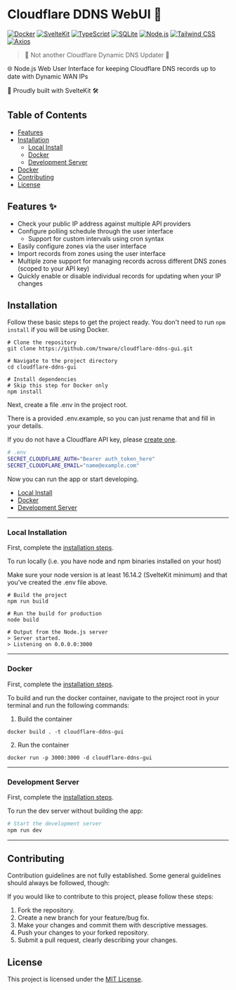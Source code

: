 # Cloudflare DDNS WebUI 🚀

[![Docker](https://img.shields.io/badge/Docker-🐳-blue?logo=docker)](https://docker.com/)
[![SvelteKit](https://img.shields.io/badge/SvelteKit-1.20.4-orange?logo=svelte)](https://svelte.dev/)
[![TypeScript](https://img.shields.io/badge/TypeScript-5.0.0-blue?logo=typescript)](https://www.typescriptlang.org/)
[![SQLite](https://img.shields.io/badge/SQLite-3-<COLOR>?logo=sqlite)](https://www.sqlite.org/index.html)
[![Node.js](https://img.shields.io/badge/Node.js-16.14.2-green?logo=node.js)](https://nodejs.org/)
[![Tailwind CSS](https://img.shields.io/badge/Tailwind%20CSS-3.3.2-teal?logo=tailwind-css)](https://tailwindcss.com/)
[![Axios](https://img.shields.io/badge/Axios-1.4.0-purple?logo=axios)](https://axios-http.com/)

> 🌟 Not another Cloudflare Dynamic DNS Updater 🌟

🌐 Node.js Web User Interface for keeping Cloudflare DNS records up to date with Dynamic WAN IPs

🔨 Proudly built with SvelteKit 🛠️

## Table of Contents

- [Features](#features)
- [Installation](#installation)
  - [Local Install](#local-installation)
  - [Docker](#docker)
  - [Development Server](#development-server)
- [Docker](#docker)
- [Contributing](#contributing)
- [License](#license)

## Features ✨

- Check your public IP address against multiple API providers
- Configure polling schedule through the user interface
  - Support for custom intervals using cron syntax
- Easily configure zones via the user interface
- Import records from zones using the user interface
- Multiple zone support for managing records across different DNS zones (scoped to your API key)
- Quickly enable or disable individual records for updating when your IP changes

## Installation

Follow these basic steps to get the project ready. You don't need to run `npm install` if you will be using Docker.

```shell
# Clone the repository
git clone https://github.com/tnware/cloudflare-ddns-gui.git

# Navigate to the project directory
cd cloudflare-ddns-gui

# Install dependencies
# Skip this step for Docker only
npm install
```

Next, create a file .env in the project root.

There is a provided .env.example, so you can just rename that and fill in your details.

If you do not have a Cloudflare API key, please [create one](https://dash.cloudflare.com/profile/api-tokens).

```bash
# .env
SECRET_CLOUDFLARE_AUTH="Bearer auth_token_here"
SECRET_CLOUDFLARE_EMAIL="name@example.com"
```

Now you can run the app or start developing.

- [Local Install](#local-installation)
- [Docker](#docker)
- [Development Server](#development-server)

---

### Local Installation

First, complete the [installation steps](#installation).

To run locally (i.e. you have node and npm binaries installed on your host)

Make sure your node version is at least 16.14.2 (SvelteKit minimum) and that you've created the .env file above.

```shell
# Build the project
npm run build

# Run the build for production
node build

# Output from the Node.js server
> Server started.
> Listening on 0.0.0.0:3000
```

---

### Docker

First, complete the [installation steps](#installation).

To build and run the docker container, navigate to the project root in your terminal and run the following commands:

1. Build the container

```docker
docker build . -t cloudflare-ddns-gui
```

2. Run the container

```docker
docker run -p 3000:3000 -d cloudflare-ddns-gui
```

---

### Development Server

First, complete the [installation steps](#installation).

To run the dev server without building the app:

```bash
# Start the development server
npm run dev
```

---

## Contributing

Contribution guidelines are not fully established. Some general guidelines should always be followed, though:

If you would like to contribute to this project, please follow these steps:

1. Fork the repository.
2. Create a new branch for your feature/bug fix.
3. Make your changes and commit them with descriptive messages.
4. Push your changes to your forked repository.
5. Submit a pull request, clearly describing your changes.

## License

This project is licensed under the [MIT License](LICENSE).
